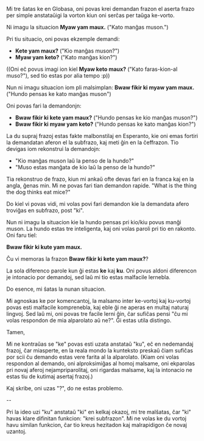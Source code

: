 Mi tre ŝatas ke en Globasa, oni povas krei demandan frazon el aserta frazo per simple anstataŭigi la vorton kiun oni serĉas per taŭga ke-vorto.

Ni imagu la situacion
**Myaw yam maux.** ("Kato manĝas muson.")

Pri tiu situacio, oni povas ekzemple demandi:
- **Kete yam maux?** ("Kio manĝas muson?")
- **Myaw yam keto?** ("Kato manĝas kion?")

((Oni eĉ povus imagi ion kiel **Myaw keto maux?** ("Kato faras-kion-al muso?"), sed tio estas por alia tempo :p))

Nun ni imagu situacion iom pli malsimplan:
**Bwaw fikir ki myaw yam maux.** ("Hundo pensas ke kato manĝas muson")

Oni povas fari la demandonjn:
- **Bwaw fikir ki kete yam maux?** ("Hundo pensas ke kio manĝas muson?")
- **Bwaw fikir ki myaw yam keto?** ("Hundo pensas ke kato manĝas kion?")

La du supraj frazoj estas fakte malbonstilaj en Esperanto, kie oni emas fortiri la demandatan aferon el la subfrazo, kaj meti ĝin en la ĉeffrazon. Tio devigas iom rekonstrui la demandojn:
- "Kio manĝas muson laŭ la penso de la hundo?"
- "Muso estas manĝata de kio laŭ la penso de la hundo?"

Tia rekonstruo de frazo, kiun mi ankaŭ ofte devas fari en la franca kaj en la angla, ĝenas min. Mi ne povas fari tian demandon rapide. "What is the thing the dog thinks eat mice?"

Do kiel vi povas vidi, mi volas povi fari demandon kie la demandata afero troviĝas en subfrazo, post "ki".

Nun ni imagu la situacion kie la hundo pensas pri kio/kiu povus manĝi muson. La hundo estas tre inteligenta, kaj oni volas paroli pri tio en rakonto. Oni faru tiel:

**Bwaw fikir ki kute yam maux.**

Ĉu vi memoras la frazon **Bwaw fikir ki kete yam maux?**?

La sola diferenco parole kun ĝi estas **ke** kaj **ku**. Oni povus aldoni diferencon je intonacio por demandoj, sed laŭ mi tio estas malfacile lernebla.

Do esence, mi ŝatas la nunan situacion.

Mi agnoskas ke por komencantoj, la malsamo inter ke-vortoj kaj ku-vortoj povas esti malfacile komprenebla, kaj eble ĝi ne aperas en multaj naturaj lingvoj. Sed laŭ mi, oni povas tre facile lerni ĝin, ĉar sufiĉas pensi "ĉu mi volas respondon de mia alparolato aŭ ne?". Ĝi estas utila distingo.

Tamen,

Mi ne kontraŭas se "ke" povas esti uzata anstataŭ "ku", eĉ en nedemandaj frazoj, ĉar miasperte, en la reala mondo la kunteksto preskaŭ ĉiam sufiĉas por scii ĉu demando estas vere farita al la alparolato. (Kiam oni volas respondon al demando, oni alproksimiĝas al homoj malsame, oni ekparolas pri novaj aferoj nejampriparolitaj, oni rigardas malsame, kaj la intonacio ne estas tiu de kutimaj asertaj frazoj.)

Kaj skribe, oni uzas "?", do ne estas problemo.

-- 

Pri la ideo uzi "ku" anstataŭ "ki" en kelkaj okazoj, mi tre malŝatas, ĉar "ki" havas klare difinitan funkcion: "krei subfrazon". Mi ne volas ke du vortoj havu similan funkcion, ĉar tio kreus hezitadon kaj malrapidigon ĉe novaj uzantoj.
